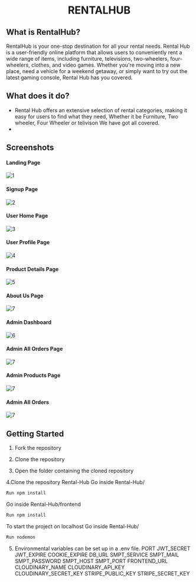 <div align="center">
  <h1>RENTALHUB</h1>
</div>

## What is RentalHub?

RentalHub is your one-stop destination for all your rental needs. Rental Hub is a user-friendly online platform that allows users to conveniently rent a wide range of items, including furniture, televisions, two-wheelers, four-wheelers, clothes, and video games. Whether you're moving into a new place, need a vehicle for a weekend getaway, or simply want to try out the latest gaming console, Rental Hub has you covered.


## What does it do?

<ul>

<li>
Rental Hub offers an extensive selection of rental categories, making it easy for users to find what they need, Whether it be Furniture, Two wheeler, Four Wheeler or telivison We have got all covered.
<li>

</ul>

## Screenshots

#### Landing Page

![1](https://github.com/vinayakg04/Rental-Hub/blob/main/frontend/src/Images/4011.PNG)

#### Signup Page

![2](https://github.com/vinayakg04/Rental-Hub/blob/main/frontend/src/Images/4016.PNG)

#### User Home Page

![3](https://github.com/vinayakg04/Rental-Hub/blob/main/frontend/src/Images/4027.PNG)

#### User Profile Page

![4](https://github.com/vinayakg04/Rental-Hub/blob/main/frontend/src/Images/4017.PNG)

#### Product Details Page

![5](https://github.com/vinayakg04/Rental-Hub/blob/main/frontend/src/Images/4019.PNG)

#### About Us Page

![7](https://github.com/vinayakg04/Rental-Hub/blob/main/frontend/src/Images/4018.PNG)

#### Admin Dashboard

![6](https://github.com/vinayakg04/Rental-Hub/blob/main/frontend/src/Images/4023.PNG)

#### Admin All Orders Page

![7](https://github.com/vinayakg04/Rental-Hub/blob/main/frontend/src/Images/4025.PNG)

#### Admin Products Page

![7](https://github.com/vinayakg04/Rental-Hub/blob/main/frontend/src/Images/4026.PNG)

#### Admin All Orders

![7](https://github.com/vinayakg04/Rental-Hub/blob/main/frontend/src/Images/4025.PNG)

## Getting Started

1. Fork the repository
2. Clone the repository



3. Open the folder containing the cloned repository

4.Clone the repository Rental-Hub
Go inside Rental-Hub/

```sh
Run npm install 
```

Go inside Rental-Hub/frontend

```sh
Run npm install
```

To start the project on localhost Go inside Rental-Hub/

```sh
Run nodemon
```


5. Environmental variables can be set up in a .env file. 
   PORT JWT_SECRET JWT_EXPIRE COOKIE_EXPIRE DB_URL SMPT_SERVICE SMPT_MAIL SMPT_PASSWORD SMPT_HOST SMPT_PORT FRONTEND_URL CLOUDINARY_NAME CLOUDINARY_API_KEY CLOUDINARY_SECRET_KEY 
   STRIPE_PUBLIC_KEY STRIPE_SECRET_KEY






